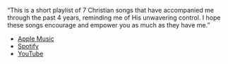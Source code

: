 “This is a short playlist of 7 Christian songs that have accompanied me through the past 4 years, reminding me of His unwavering control. I hope these songs encourage and empower you as much as they have me.”
- [Apple Music](https://music.apple.com/id/playlist/god-is-in-control/pl.u-xlyNNYXuGAdkkx)
- [Spotify](https://open.spotify.com/playlist/6GPwRjyKrSlg1lYsdaThy3?si=4e7511cef9d744da)
- [YouTube]()